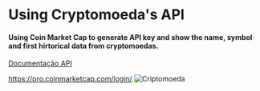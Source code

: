 # Using Cryptomoeda's API

#### Using **Coin Market Cap** to generate API key and show the name, symbol and first hirtorical data from cryptomoedas.

[Documentação API](https://coinmarketcap.com/api/documentation/v1/#section/Version-History)

<https://pro.coinmarketcap.com/login/>
![Criptomoeda](https://noticias.reclameaqui.com.br/uploads/855593493.jpg)